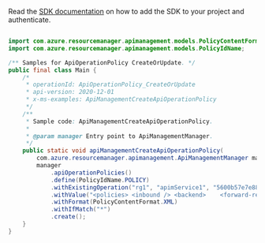 Read the [SDK documentation](https://github.com/Azure/azure-sdk-for-java/blob/azure-resourcemanager-apimanagement_1.0.0-beta.2/sdk/apimanagement/azure-resourcemanager-apimanagement/README.md) on how to add the SDK to your project and authenticate.

```java

import com.azure.resourcemanager.apimanagement.models.PolicyContentFormat;
import com.azure.resourcemanager.apimanagement.models.PolicyIdName;

/** Samples for ApiOperationPolicy CreateOrUpdate. */
public final class Main {
    /*
     * operationId: ApiOperationPolicy_CreateOrUpdate
     * api-version: 2020-12-01
     * x-ms-examples: ApiManagementCreateApiOperationPolicy
     */
    /**
     * Sample code: ApiManagementCreateApiOperationPolicy.
     *
     * @param manager Entry point to ApiManagementManager.
     */
    public static void apiManagementCreateApiOperationPolicy(
        com.azure.resourcemanager.apimanagement.ApiManagementManager manager) {
        manager
            .apiOperationPolicies()
            .define(PolicyIdName.POLICY)
            .withExistingOperation("rg1", "apimService1", "5600b57e7e8880006a040001", "5600b57e7e8880006a080001")
            .withValue("<policies> <inbound /> <backend>    <forward-request />  </backend>  <outbound /></policies>")
            .withFormat(PolicyContentFormat.XML)
            .withIfMatch("*")
            .create();
    }
}
```
